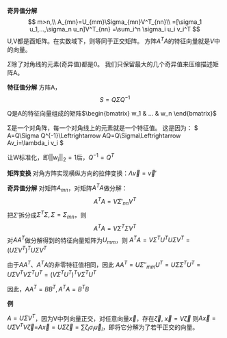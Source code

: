 **奇异值分解**
$$
m>n,\\
A_{mn}=U_{mm}\Sigma_{mn}V^T_{nn}\\
=[\sigma_1 u_1,...,\sigma_n u_n]V^T_{nn}
=\sum_i^n \sigma_i u_i v_i^T
$$
U,V都是酉矩阵。在实数域下，则等同于正交矩阵。
方阵$A^TA$的特征向量就是$V$中的向量。

$\Sigma$除了对角线的元素(奇异值)都是0。
我们只保留最大的几个奇异值来压缩描述矩阵A。


**特征值分解**
方阵A，
$$
S=Q\Sigma Q^{-1}
$$

Q是A的特征向量组成的矩阵$\begin{bmatrix}
w_1 & ... & w_n
\end{bmatrix}$

Σ是一个对角阵，每一个对角线上的元素就是一个特征值。
这是因为：
$
A=Q\Sigma Q^{-1}\Leftrightarrow AQ=Q\Sigma\Leftrightarrow Av_i=\lambda_i v_i
$

让W标准化，即$||w_i||_2=1$后，$Q^{-1}=Q^T$

**矩阵变换**
对角方阵实现横纵方向的拉伸变换：$\Lambda \vec{v}=\vec{v}'$

**奇异值分解**
对矩阵$A_{mn}$，对矩阵$A^TA$做分解：$$A^TA=V\Sigma'_{nn}V^T$$
把$\Sigma'$拆分成$\Sigma^T\Sigma,\Sigma=\Sigma_{mn}$，则
$$A^TA=V\Sigma^T\Sigma V^T$$
对$AA^T$做分解得到的特征向量矩阵为$U_{mm}$，则
$A^TA=V\Sigma^TU^TU\Sigma V^T=(U\Sigma V^T)^TU\Sigma V^T$

由于$AA^T、A^TA$的非零特征值相同，因此
$AA^T=U\Sigma''_{mm} U^T=U\Sigma\Sigma^T U^T=U\Sigma V^T V\Sigma^T U^T=(V\Sigma^TU^T)^TV\Sigma^TU^T$

因此，$AA^T=BB^T,A^TA=B^TB$

**例**

$A=U\Sigma V^T$，因为V中列向量正交，对任意向量$\vec{x}$，存在$\vec{\zeta}$,
$\vec{x}=V\vec{\zeta}$
则$A\vec{x}=U\Sigma V^T V\vec{\zeta}$=$A\vec{x}=U\Sigma \vec{\zeta}=\sum \zeta_i \sigma_i \vec{u}_i$，即将它分解为了若干正交的向量。